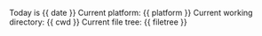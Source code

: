 Today is {{ date }}
Current platform: {{ platform }}
Current working directory: {{ cwd }}
Current file tree: {{ filetree }}
